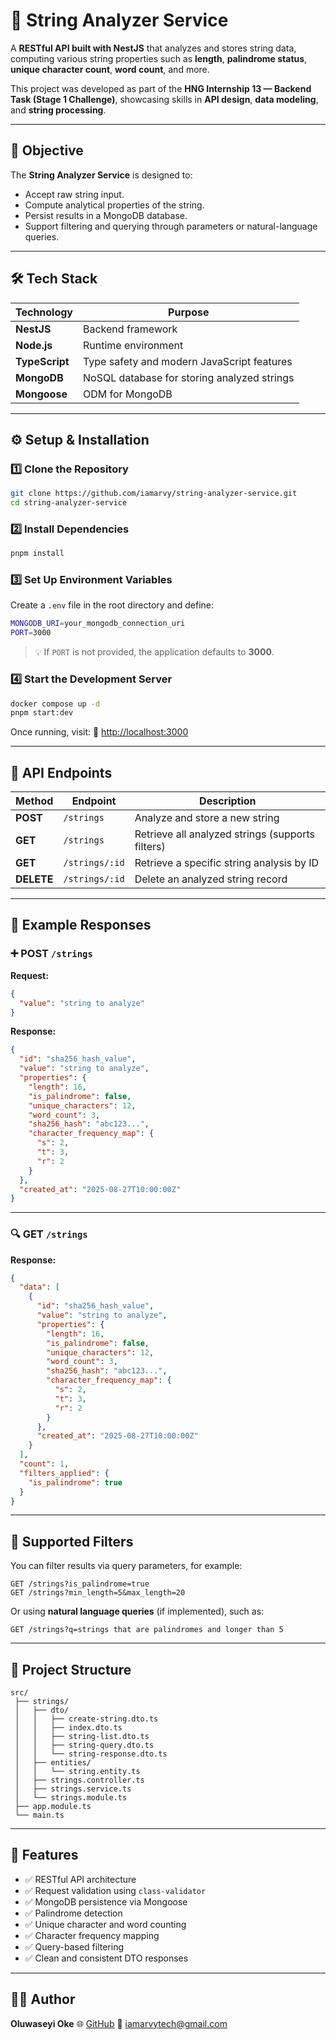# 🧠 String Analyzer Service

A **RESTful API built with NestJS** that analyzes and stores string data, computing various string properties such as **length**, **palindrome status**, **unique character count**, **word count**, and more.

This project was developed as part of the **HNG Internship 13 — Backend Task (Stage 1 Challenge)**, showcasing skills in **API design**, **data modeling**, and **string processing**.

---

## 🎯 Objective

The **String Analyzer Service** is designed to:

* Accept raw string input.
* Compute analytical properties of the string.
* Persist results in a MongoDB database.
* Support filtering and querying through parameters or natural-language queries.

---

## 🛠️ Tech Stack

| Technology     | Purpose                                     |
| -------------- | ------------------------------------------- |
| **NestJS**     | Backend framework                           |
| **Node.js**    | Runtime environment                         |
| **TypeScript** | Type safety and modern JavaScript features  |
| **MongoDB**    | NoSQL database for storing analyzed strings |
| **Mongoose**   | ODM for MongoDB                             |

---

## ⚙️ Setup & Installation

### 1️⃣ Clone the Repository

```bash
git clone https://github.com/iamarvy/string-analyzer-service.git
cd string-analyzer-service
```

### 2️⃣ Install Dependencies

```bash
pnpm install
```

### 3️⃣ Set Up Environment Variables

Create a `.env` file in the root directory and define:

```bash
MONGODB_URI=your_mongodb_connection_uri
PORT=3000
```

> 💡 If `PORT` is not provided, the application defaults to **3000**.

### 4️⃣ Start the Development Server

```bash
docker compose up -d
pnpm start:dev
```

Once running, visit:
🔗 [http://localhost:3000](http://localhost:3000)

---

## 📡 API Endpoints

| Method     | Endpoint       | Description                                      |
| ---------- | -------------- | ------------------------------------------------ |
| **POST**   | `/strings`     | Analyze and store a new string                   |
| **GET**    | `/strings`     | Retrieve all analyzed strings (supports filters) |
| **GET**    | `/strings/:id` | Retrieve a specific string analysis by ID        |
| **DELETE** | `/strings/:id` | Delete an analyzed string record                 |

---

## 🗾 Example Responses

### ➕ **POST** `/strings`

**Request:**

```json
{
  "value": "string to analyze"
}
```

**Response:**

```json
{
  "id": "sha256_hash_value",
  "value": "string to analyze",
  "properties": {
    "length": 16,
    "is_palindrome": false,
    "unique_characters": 12,
    "word_count": 3,
    "sha256_hash": "abc123...",
    "character_frequency_map": {
      "s": 2,
      "t": 3,
      "r": 2
    }
  },
  "created_at": "2025-08-27T10:00:00Z"
}
```

---

### 🔍 **GET** `/strings`

**Response:**

```json
{
  "data": [
    {
      "id": "sha256_hash_value",
      "value": "string to analyze",
      "properties": {
        "length": 16,
        "is_palindrome": false,
        "unique_characters": 12,
        "word_count": 3,
        "sha256_hash": "abc123...",
        "character_frequency_map": {
          "s": 2,
          "t": 3,
          "r": 2
        }
      },
      "created_at": "2025-08-27T10:00:00Z"
    }
  ],
  "count": 1,
  "filters_applied": {
    "is_palindrome": true
  }
}
```

---

## 🥮 Supported Filters

You can filter results via query parameters, for example:

```
GET /strings?is_palindrome=true
GET /strings?min_length=5&max_length=20
```

Or using **natural language queries** (if implemented), such as:

```
GET /strings?q=strings that are palindromes and longer than 5
```

---

## 🧱 Project Structure

```
src/
 ├── strings/
 │   ├── dto/
 │   │   ├── create-string.dto.ts
 │   │   ├── index.dto.ts
 │   │   ├── string-list.dto.ts
 │   │   ├── string-query.dto.ts
 │   │   └── string-response.dto.ts
 │   ├── entities/
 │   │   └── string.entity.ts
 │   ├── strings.controller.ts
 │   ├── strings.service.ts
 │   └── strings.module.ts
 ├── app.module.ts
 └── main.ts
```

---

## 🚀 Features

* ✅ RESTful API architecture
* ✅ Request validation using `class-validator`
* ✅ MongoDB persistence via Mongoose
* ✅ Palindrome detection
* ✅ Unique character and word counting
* ✅ Character frequency mapping
* ✅ Query-based filtering
* ✅ Clean and consistent DTO responses

---

## 🧑‍💻 Author

**Oluwaseyi Oke**
🌐 [GitHub](https://github.com/iamarvy)
📧 [iamarvytech@gmail.com](mailto:iamarvytech@gmail.com)

